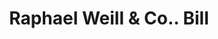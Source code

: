 ---
doi: 10.7916/D8RF761X
date_other: '1890'
date_other_textual: 1890-1899
form: printed ephemera
genre:
- Invoices
name:
- Raphael Weill & Co.
object_in_context_url: https://biggert.cul.columbia.edu/items/view/ave_biggert_00037
subject_hierarchical_geographic:
- San Francisco, California, United States
subject_name:
- Raphael Weill & Co.
title: Raphael Weill & Co.. Bill
sort_title: Raphael Weill & Co.. Bill
call_number: ave_biggert_00037
coordinates:
- 37.78333333333333,-122.41666666666667
pid: ave_biggert_00037
identifiers: ave_biggert_00037
thumbnail: https://derivativo-3.library.columbia.edu/iiif/2/ldpd:342787/full/!256,256/0/native.jpg
permalink: "/biggert/ave_biggert_00037/"
layout: iiif-image-page
---
